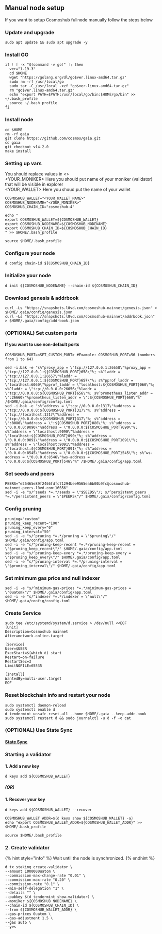 ## Manual node setup
If you want to setup Cosmoshub fullnode manually follow the steps below

### Update and upgrade
```
sudo apt update && sudo apt upgrade -y
```

### Install GO
```
if ! [ -x "$(command -v go)" ]; then
  ver="1.19.3"
  cd $HOME
  wget "https://golang.org/dl/go$ver.linux-amd64.tar.gz"
  sudo rm -rf /usr/local/go
  sudo tar -C /usr/local -xzf "go$ver.linux-amd64.tar.gz"
  rm "go$ver.linux-amd64.tar.gz"
  echo "export PATH=$PATH:/usr/local/go/bin:$HOME/go/bin" >> ~/.bash_profile
  source ~/.bash_profile
fi
```

### Install node
```
cd $HOME
rm -rf gaia
git clone https://github.com/cosmos/gaia.git
cd gaia
git checkout v14.2.0
make install
```


### Setting up vars
You should replace values in <> <br />
<YOUR_MONIKER> Here you should put name of your moniker (validator) that will be visible in explorer <br />
<YOUR_WALLET> Here you shoud put the name of your wallet

```
COSMOSHUB_WALLET="<YOUR_WALLET_NAME>"
COSMOSHUB_NODENAME="<YOUR_MONIKER>"
COSMOSHUB_CHAIN_ID="cosmoshub-4"
```

```
echo "
export COSMOSHUB_WALLET=${COSMOSHUB_WALLET}
export COSMOSHUB_NODENAME=${COSMOSHUB_NODENAME}
export COSMOSHUB_CHAIN_ID=${COSMOSHUB_CHAIN_ID}
" >> $HOME/.bash_profile

source $HOME/.bash_profile
```


### Configure your node
```
d config chain-id ${COSMOSHUB_CHAIN_ID}
```

### Initialize your node
```
d init ${COSMOSHUB_NODENAME} --chain-id ${COSMOSHUB_CHAIN_ID}
```

### Download genesis & addrbook
```
curl -Ls "https://snapshots.l0vd.com/cosmoshub-mainnet/genesis.json" > $HOME/.gaia/config/genesis.json
curl -Ls "https://snapshots.l0vd.com/cosmoshub-mainnet/addrbook.json" > $HOME/.gaia/config/addrbook.json
```

### (OPTIONAL) Set custom ports

#### If you want to use non-default ports
```
COSMOSHUB_PORT=<SET_CUSTOM_PORT> #Example: COSMOSHUB_PORT=56 (numbers from 1 to 64)
```
```
sed -i.bak -e "s%^proxy_app = \"tcp://127.0.0.1:26658\"%proxy_app = \"tcp://127.0.0.1:${COSMOSHUB_PORT}658\"%; s%^laddr = \"tcp://127.0.0.1:26657\"%laddr = \"tcp://127.0.0.1:${COSMOSHUB_PORT}657\"%; s%^pprof_laddr = \"localhost:6060\"%pprof_laddr = \"localhost:${COSMOSHUB_PORT}060\"%; s%^laddr = \"tcp://0.0.0.0:26656\"%laddr = \"tcp://0.0.0.0:${COSMOSHUB_PORT}656\"%; s%^prometheus_listen_addr = \":26660\"%prometheus_listen_addr = \":${COSMOSHUB_PORT}660\"%" /$HOME/.gaia/config/config.toml
sed -i.bak -e "s%^address = \"tcp://0.0.0.0:1317\"%address = \"tcp://0.0.0.0:${COSMOSHUB_PORT}317\"%; s%^address = \"tcp://localhost:1317\"%address = \"tcp://0.0.0.0:${COSMOSHUB_PORT}317\"%; s%^address = \":8080\"%address = \":${COSMOSHUB_PORT}080\"%; s%^address = \"0.0.0.0:9090\"%address = \"0.0.0.0:${COSMOSHUB_PORT}090\"%; s%^address = \"localhost:9090\"%address = \"localhost:${COSMOSHUB_PORT}090\"%; s%^address = \"0.0.0.0:9091\"%address = \"0.0.0.0:${COSMOSHUB_PORT}091\"%; s%^address = \"localhost:9091\"%address = \"localhost:${COSMOSHUB_PORT}091\"%; s%^address = \"0.0.0.0:8545\"%address = \"0.0.0.0:${COSMOSHUB_PORT}545\"%; s%^ws-address = \"0.0.0.0:8546\"%ws-address = \"0.0.0.0:${COSMOSHUB_PORT}546\"%" /$HOME/.gaia/config/app.toml
```


### Set seeds and peers
```
PEERS="e25465e89f2466fdfc71294bee9565ea6b00b9fc@cosmoshub-mainnet.peers.l0vd.com:16656"
sed -i -e "s/^seeds *=.*/seeds = \"$SEEDS\"/; s/^persistent_peers *=.*/persistent_peers = \"$PEERS\"/" $HOME/.gaia/config/config.toml
```

### Config pruning
```
pruning="custom"
pruning_keep_recent="100"
pruning_keep_every="0"
pruning_interval="50"
sed -i -e "s/^pruning *=.*/pruning = \"$pruning\"/" $HOME/.gaia/config/app.toml
sed -i -e "s/^pruning-keep-recent *=.*/pruning-keep-recent = \"$pruning_keep_recent\"/" $HOME/.gaia/config/app.toml
sed -i -e "s/^pruning-keep-every *=.*/pruning-keep-every = \"$pruning_keep_every\"/" $HOME/.gaia/config/app.toml
sed -i -e "s/^pruning-interval *=.*/pruning-interval = \"$pruning_interval\"/" $HOME/.gaia/config/app.toml
```

### Set minimum gas price and null indexer
```
sed -i -e "s/^minimum-gas-prices *=.*/minimum-gas-prices = \"0uatom\"/" $HOME/.gaia/config/app.toml
sed -i -e "s/^indexer *=.*/indexer = \"null\"/" $HOME/.gaia/config/config.toml
```

### Create Service
```
sudo tee /etc/systemd/system/d.service > /dev/null <<EOF
[Unit]
Description=Cosmoshub mainnet
After=network-online.target

[Service]
User=$USER
ExecStart=$(which d) start
Restart=on-failure
RestartSec=3
LimitNOFILE=65535

[Install]
WantedBy=multi-user.target
EOF
```

### Reset blockchain info and restart your node
```
sudo systemctl daemon-reload
sudo systemctl enable d
d tendermint unsafe-reset-all --home $HOME/.gaia --keep-addr-book
sudo systemctl restart d && sudo journalctl -u d -f -o cat
```

### (OPTIONAL) Use State Sync

#### [State Sync]()


### Starting a validator

#### 1. Add a new key
```
d keys add ${COSMOSHUB_WALLET}
```
##### (OR)

#### 1. Recover your key
```
d keys add ${COSMOSHUB_WALLET} --recover
```

```
COSMOSHUB_WALLET_ADDR=$(d keys show ${COSMOSHUB_WALLET} -a)
echo "export COSMOSHUB_WALLET_ADDR=${COSMOSHUB_WALLET_ADDR}" >> $HOME/.bash_profile

source $HOME/.bash_profile
```


### 2. Create validator

{% hint style="info" %}
Wait until the node is synchronized.
{% endhint %}

```
d tx staking create-validator \
--amount 1000000uatom \
--commission-max-change-rate "0.01" \
--commission-max-rate "0.20" \
--commission-rate "0.1" \
--min-self-delegation "1" \
--details "" \
--pubkey $(d tendermint show-validator) \
--moniker ${COSMOSHUB_NODENAME} \
--chain-id ${COSMOSHUB_CHAIN_ID} \
--from ${COSMOSHUB_WALLET_ADDR} \
--gas-prices 0uatom \
--gas-adjustment 1.5 \
--gas auto \
--yes
```


